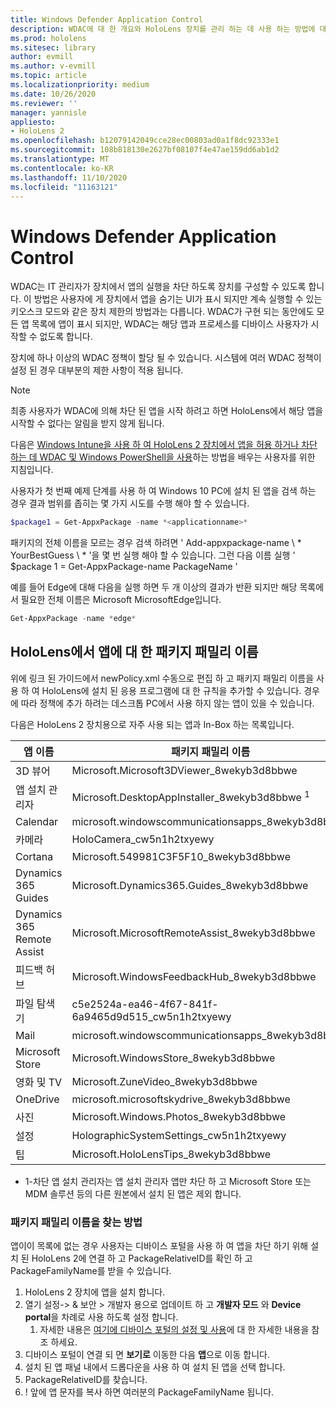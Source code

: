 ```yaml
---
title: Windows Defender Application Control
description: WDAC에 대 한 개요와 HoloLens 장치를 관리 하는 데 사용 하는 방법에 대해 알아봅니다.
ms.prod: hololens
ms.sitesec: library
author: evmill
ms.author: v-evmill
ms.topic: article
ms.localizationpriority: medium
ms.date: 10/26/2020
ms.reviewer: ''
manager: yannisle
appliesto:
- HoloLens 2
ms.openlocfilehash: b12079142049cce28ec00803ad0a1f8dc92333e1
ms.sourcegitcommit: 108b818130e2627bf08107f4e47ae159dd6ab1d2
ms.translationtype: MT
ms.contentlocale: ko-KR
ms.lasthandoff: 11/10/2020
ms.locfileid: "11163121"
---
```

# Windows Defender Application Control

WDAC는 IT 관리자가 장치에서 앱의 실행을 차단 하도록 장치를 구성할 수 있도록 합니다. 이 방법은 사용자에 게 장치에서 앱을 숨기는 UI가 표시 되지만 계속 실행할 수 있는 키오스크 모드와 같은 장치 제한의 방법과는 다릅니다. WDAC가 구현 되는 동안에도 모든 앱 목록에 앱이 표시 되지만, WDAC는 해당 앱과 프로세스를 디바이스 사용자가 시작할 수 없도록 합니다.

장치에 하나 이상의 WDAC 정책이 할당 될 수 있습니다. 시스템에 여러 WDAC 정책이 설정 된 경우 대부분의 제한 사항이 적용 됩니다. 

> [!NOTE]
> 최종 사용자가 WDAC에 의해 차단 된 앱을 시작 하려고 하면 HoloLens에서 해당 앱을 시작할 수 없다는 알림을 받지 않게 됩니다.

다음은 [Windows Intune을 사용 하 여 HoloLens 2 장치에서 앱을 허용 하거나 차단 하는 데 WDAC 및 Windows PowerShell을 사용](https://docs.microsoft.com/mem/intune/configuration/custom-profile-hololens)하는 방법을 배우는 사용자를 위한 지침입니다.

사용자가 첫 번째 예제 단계를 사용 하 여 Windows 10 PC에 설치 된 앱을 검색 하는 경우 결과 범위를 좁히는 몇 가지 시도를 수행 해야 할 수 있습니다.

```powershell
$package1 = Get-AppxPackage -name *<applicationname>*
``` 

패키지의 전체 이름을 모르는 경우 검색 하려면 ' Add-appxpackage-name \ * YourBestGuess \ * '을 몇 번 실행 해야 할 수 있습니다. 그런 다음 이름 실행 ' $package 1 = Get-AppxPackage-name PackageName '

예를 들어 Edge에 대해 다음을 실행 하면 두 개 이상의 결과가 반환 되지만 해당 목록에서 필요한 전체 이름은 Microsoft MicrosoftEdge입니다. 

```powershell
Get-AppxPackage -name *edge*
``` 

## HoloLens에서 앱에 대 한 패키지 패밀리 이름

위에 링크 된 가이드에서 newPolicy.xml 수동으로 편집 하 고 패키지 패밀리 이름을 사용 하 여 HoloLens에 설치 된 응용 프로그램에 대 한 규칙을 추가할 수 있습니다. 경우에 따라 정책에 추가 하려는 데스크톱 PC에서 사용 하지 않는 앱이 있을 수 있습니다. 

다음은 HoloLens 2 장치용으로 자주 사용 되는 앱과 In-Box 하는 목록입니다.

| 앱 이름                   | 패키지 패밀리 이름                                |
|----------------------------|----------------------------------------------------|
| 3D 뷰어                  | Microsoft.Microsoft3DViewer_8wekyb3d8bbwe          |
| 앱 설치 관리자              | Microsoft.DesktopAppInstaller_8wekyb3d8bbwe <sup> 1</sup>         |
| Calendar                   | microsoft.windowscommunicationsapps_8wekyb3d8bbwe  |
| 카메라                     | HoloCamera_cw5n1h2txyewy                           |
| Cortana                    | Microsoft.549981C3F5F10_8wekyb3d8bbwe              |
| Dynamics 365 Guides        | Microsoft.Dynamics365.Guides_8wekyb3d8bbwe         |
| Dynamics 365 Remote Assist | Microsoft.MicrosoftRemoteAssist_8wekyb3d8bbwe      |
| 피드백 허브               | Microsoft.WindowsFeedbackHub_8wekyb3d8bbwe         |
| 파일 탐색기              | c5e2524a-ea46-4f67-841f-6a9465d9d515_cw5n1h2txyewy |
| Mail                       | microsoft.windowscommunicationsapps_8wekyb3d8bbwe  |
| Microsoft Store            | Microsoft.WindowsStore_8wekyb3d8bbwe               |
| 영화 및 TV                | Microsoft.ZuneVideo_8wekyb3d8bbwe                  |
| OneDrive                   | microsoft.microsoftskydrive_8wekyb3d8bbwe          |
| 사진                     | Microsoft.Windows.Photos_8wekyb3d8bbwe             |
| 설정                   | HolographicSystemSettings_cw5n1h2txyewy            |
| 팁                       | Microsoft.HoloLensTips_8wekyb3d8bbwe               |

- 1-차단 앱 설치 관리자는 앱 설치 관리자 앱만 차단 하 고 Microsoft Store 또는 MDM 솔루션 등의 다른 원본에서 설치 된 앱은 제외 합니다.

### 패키지 패밀리 이름을 찾는 방법

앱이이 목록에 없는 경우 사용자는 디바이스 포털을 사용 하 여 앱을 차단 하기 위해 설치 된 HoloLens 2에 연결 하 고 PackageRelativeID를 확인 하 고 PackageFamilyName를 받을 수 있습니다.

1. HoloLens 2 장치에 앱을 설치 합니다. 
1. 열기 설정-> & 보안 > 개발자 용으로 업데이트 하 고 **개발자 모드** 와 **Device portal**을 차례로 사용 하도록 설정 합니다. 
    1. 자세한 내용은 [여기에 디바이스 포털의 설정 및 사용](https://docs.microsoft.com/windows/mixed-reality/develop/platform-capabilities-and-apis/using-the-windows-device-portal)에 대 한 자세한 내용을 참조 하세요.
1. 디바이스 포털이 연결 되 면 **보기로** 이동한 다음 **앱**으로 이동 합니다. 
1. 설치 된 앱 패널 내에서 드롭다운을 사용 하 여 설치 된 앱을 선택 합니다. 
1. PackageRelativeID를 찾습니다. 
1. ! 앞에 앱 문자를 복사 하면 여러분의 PackageFamilyName 됩니다.


